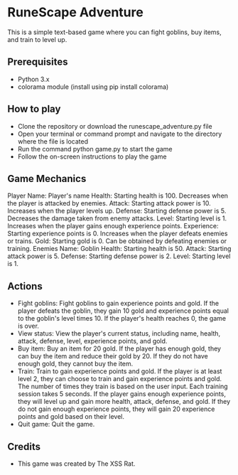 # RuneScape Adventure
This is a simple text-based game where you can fight goblins, buy items, and train to level up.

## Prerequisites
- Python 3.x
- colorama module (install using pip install colorama)

## How to play
- Clone the repository or download the runescape_adventure.py file
- Open your terminal or command prompt and navigate to the directory where the file is located
- Run the command python game.py to start the game
- Follow the on-screen instructions to play the game

## Game Mechanics
Player
Name: Player's name
Health: Starting health is 100. Decreases when the player is attacked by enemies.
Attack: Starting attack power is 10. Increases when the player levels up.
Defense: Starting defense power is 5. Decreases the damage taken from enemy attacks.
Level: Starting level is 1. Increases when the player gains enough experience points.
Experience: Starting experience points is 0. Increases when the player defeats enemies or trains.
Gold: Starting gold is 0. Can be obtained by defeating enemies or training.
Enemies
Name: Goblin
Health: Starting health is 50.
Attack: Starting attack power is 5.
Defense: Starting defense power is 2.
Level: Starting level is 1.

## Actions
- Fight goblins: Fight goblins to gain experience points and gold. If the player defeats the goblin, they gain 10 gold and experience points equal to the goblin's level times 10. If the player's health reaches 0, the game is over.
- View status: View the player's current status, including name, health, attack, defense, level, experience points, and gold.
- Buy item: Buy an item for 20 gold. If the player has enough gold, they can buy the item and reduce their gold by 20. If they do not have enough gold, they cannot buy the item.
- Train: Train to gain experience points and gold. If the player is at least level 2, they can choose to train and gain experience points and gold. The number of times they train is based on the user input. Each training session takes 5 seconds. If the player gains enough experience points, they will level up and gain more health, attack, defense, and gold. If they do not gain enough experience points, they will gain 20 experience points and gold based on their level.
- Quit game: Quit the game.

## Credits
- This game was created by The XSS Rat.
